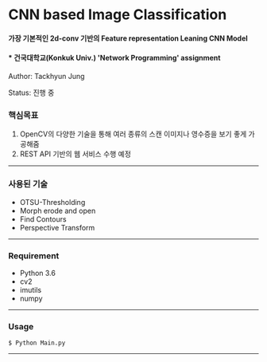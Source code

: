 # CNN based Image Classification
#### 가장 기본적인 2d-conv 기반의 Feature representation Leaning CNN Model
#### * 건국대학교(Konkuk Univ.) 'Network Programming' assignment

Author: Tackhyun Jung

Status: 진행 중

### 핵심목표
1) OpenCV의 다양한 기술을 통해 여러 종류의 스캔 이미지나 영수증을 보기 좋게 가공해줌
2) REST API 기반의 웹 서비스 수행 예정

---

### 사용된 기술
* OTSU-Thresholding
* Morph erode and open
* Find Contours
* Perspective Transform

---

### Requirement
* Python 3.6
* cv2
* imutils
* numpy

---

### Usage

```
$ Python Main.py
```

---
